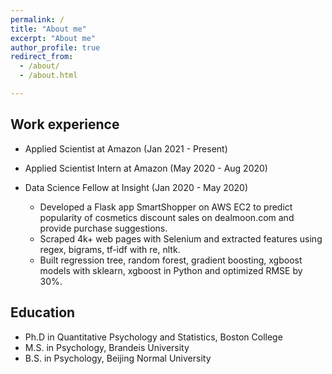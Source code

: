 ```yaml
---
permalink: /
title: "About me"
excerpt: "About me"
author_profile: true
redirect_from:
  - /about/
  - /about.html

---
```



Work experience
------
* Applied Scientist at Amazon (Jan 2021 - Present)

* Applied Scientist Intern at Amazon (May 2020 - Aug 2020)

* Data Science Fellow at Insight (Jan 2020 - May 2020)
  * Developed a Flask app SmartShopper on AWS EC2 to predict popularity of cosmetics discount sales on dealmoon.com and provide purchase suggestions.
  * Scraped 4k+ web pages with Selenium and extracted features using regex, bigrams, tf-idf with re, nltk.
  * Built regression tree, random forest, gradient boosting, xgboost models with sklearn, xgboost in Python and optimized RMSE by 30%.


Education
------
* Ph.D in Quantitative Psychology and Statistics, Boston College
* M.S. in Psychology, Brandeis University
* B.S. in Psychology, Beijing Normal University
